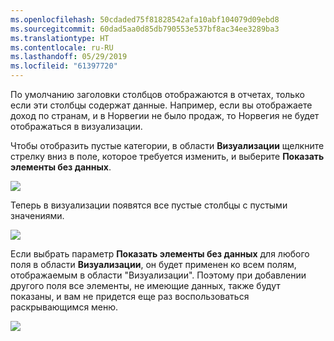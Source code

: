 ```yaml
---
ms.openlocfilehash: 50cdaded75f81828542afa10abf104079d09ebd8
ms.sourcegitcommit: 60dad5aa0d85db790553e537bf8ac34ee3289ba3
ms.translationtype: HT
ms.contentlocale: ru-RU
ms.lasthandoff: 05/29/2019
ms.locfileid: "61397720"
---
```

По умолчанию заголовки столбцов отображаются в отчетах, только если эти столбцы содержат данные. Например, если вы отображаете доход по странам, и в Норвегии не было продаж, то Норвегия не будет отображаться в визуализации.

Чтобы отобразить пустые категории, в области **Визуализации** щелкните стрелку вниз в поле, которое требуется изменить, и выберите **Показать элементы без данных**.

![](media/3-11c-display-empty-categories/3-11c_1.png)

Теперь в визуализации появятся все пустые столбцы с пустыми значениями.

![](media/3-11c-display-empty-categories/3-11c_2.png)

Если выбрать параметр **Показать элементы без данных** для любого поля в области **Визуализации**, он будет применен ко всем полям, отображаемым в области "Визуализации". Поэтому при добавлении другого поля все элементы, не имеющие данных, также будут показаны, и вам не придется еще раз воспользоваться раскрывающимся меню.

![](media/3-11c-display-empty-categories/3-11c_3.png)


